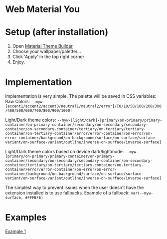 # Web Material You

# Setup (after installation)
1. Open [Material Theme Builder](https://material-foundation.github.io/material-theme-builder/)
2. Choose your wallpaper/palette/...
3. Click 'Apply' in the top right corner
4. Enjoy.

# Implementation
Implementation is very simple. The palette will be saved in CSS variables:
Raw Colors: ```--myw-[accent1/accent2/accent3/neutral1/neutral2/error]/[0/10/50/100/200/300/400/500/600/700/800/900/1000]```

Light/Dark theme colors: ```--myw-[light/dark]-[primary/on-primary/primary-container/on-primary-container/secondary/on-secondary/secondary-container/on-secondary-container/tertiary/on-tertiary/tertiary-container/on-tertiary-container/error/error-container/on-error/on-error-container/background/on-background/surface/on-surface/surface-variant/on-surface-variant/outline/inverse-on-surface/inverse-surface]```

Light/Dark theme colors based on device dark/lightmode: ```--myw-[primary/on-primary/primary-container/on-primary-container/secondary/on-secondary/secondary-container/on-secondary-container/tertiary/on-tertiary/tertiary-container/on-tertiary-container/error/error-container/on-error/on-error-container/background/on-background/surface/on-surface/surface-variant/on-surface-variant/outline/inverse-on-surface/inverse-surface]```

The simplest way to prevent issues when the user doesn't have the extension installed is to use fallbacks.
Example of a fallback: ```var(--myw-surface, #FFFBFE)```

# Examples
[Example 1](https://github.com/TimTrayler/web-material-you/tree/master/example)

